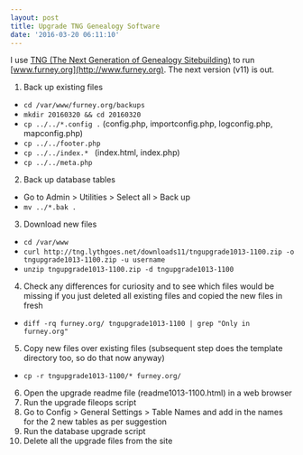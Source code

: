 ```yaml
---
layout: post
title: Upgrade TNG Genealogy Software
date: '2016-03-20 06:11:10'
---
```


I use [TNG (The Next Generation of Genealogy Sitebuilding)](http://lythgoes.net/genealogy/software.php) to run [www.furney.org](http://www.furney.org). The next version (v11) is out.

1. Back up existing files
  * `cd /var/www/furney.org/backups`
  * `mkdir 20160320 && cd 20160320`
  * `cp ../../*.config .` (config.php, importconfig.php, logconfig.php, mapconfig.php)
  * `cp ../../footer.php`
  * `cp ../../index.* ` (index.html, index.php)
  * `cp ../../meta.php`
2. Back up database tables
  * Go to Admin > Utilities > Select all > Back up 
  * `mv ../*.bak .`
3. Download new files
  * `cd /var/www`
  * `curl http://tng.lythgoes.net/downloads11/tngupgrade1013-1100.zip -o tngupgrade1013-1100.zip -u username`
  * `unzip tngupgrade1013-1100.zip -d tngupgrade1013-1100`
4. Check any differences for curiosity and to see which files would be missing if you just deleted all existing files and copied the new files in fresh
  * `diff -rq furney.org/ tngupgrade1013-1100 | grep "Only in furney.org"`
5. Copy new files over existing files (subsequent step does the template directory too, so do that now anyway)
 * `cp -r tngupgrade1013-1100/* furney.org/`
6. Open the upgrade readme file (readme1013-1100.html) in a web browser
7. Run the upgrade fileops script
8. Go to Config > General Settings > Table Names and add in the names for the 2 new tables as per suggestion
9. Run the database upgrade script
10. Delete all the upgrade files from the site



